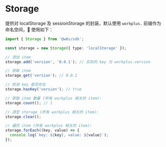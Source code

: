 # Storage

提供对 localStorage 及 sessionStorage 的封装，默认使用 `workplus.` 前缀作为命名空间， 使用如下：

```ts
import { Storage } from '@w6s/sdk';

const storage = new Storage({ type: 'localStorage' });

// 添加 item
storage.add('version', '0.0.1'); // 实际的 key 为 workplus.version

// 获取 item
storage.get('version'); // 0.0.1

// 检测 key 是否存在
storage.hasKey('version'); // true

// 获取 item 数量 (所有 workplus 相关的 item):
storage.count(); // 1

// 清空 storage (所有 workplus 相关的 item):
storage.clear();

// 遍历 item (所有 workplus 相关的 item):
storage.forEach((key, value) => {
  console.log(`key: ${key}, value: ${value}`);
});
```
